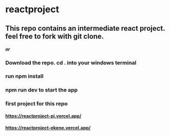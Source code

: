 # reactproject
## This repo contains an intermediate react project. feel free to fork with git clone.
##### or
### Download the repo. cd . into your windows terminal
### run npm install
### npm run dev to start the app
### first project for this repo
#### https://reactproject-pi.vercel.app/
#### https://reactproject-ekene.vercel.app/
